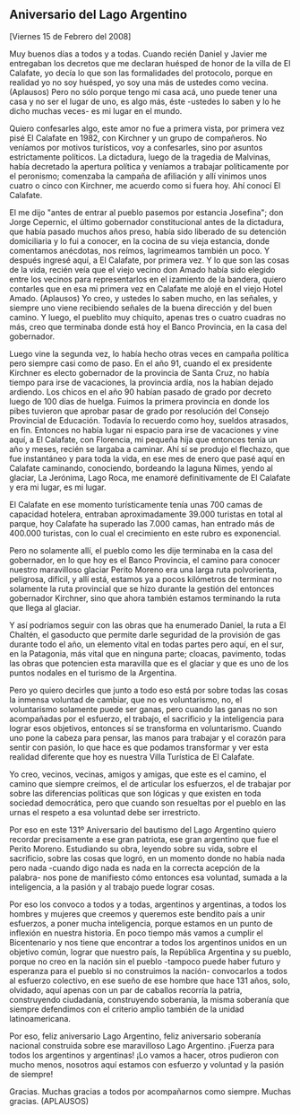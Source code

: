 Aniversario del Lago Argentino
------------------------------

[Viernes 15 de Febrero del 2008]

Muy buenos días a todos y a todas. Cuando recién Daniel y Javier me
entregaban los decretos que me declaran huésped de honor de la villa de
El Calafate, yo decía lo que son las formalidades del protocolo, porque
en realidad yo no soy huésped, yo soy una más de ustedes como vecina.
(Aplausos) Pero no sólo porque tengo mi casa acá, uno puede tener una
casa y no ser el lugar de uno, es algo más, éste -ustedes lo saben y lo
he dicho muchas veces- es mi lugar en el mundo.

Quiero confesarles algo, este amor no fue a primera vista, por primera
vez pisé El Calafate en 1982, con Kirchner y un grupo de compañeros. No
veníamos por motivos turísticos, voy a confesarles, sino por asuntos
estrictamente políticos. La dictadura, luego de la tragedia de Malvinas,
había decretado la apertura política y veníamos a trabajar políticamente
por el peronismo; comenzaba la campaña de afiliación y allí vinimos unos
cuatro o cinco con Kirchner, me acuerdo como si fuera hoy. Ahí conocí El
Calafate.

El me dijo "antes de entrar al pueblo pasemos por estancia Josefina";
don Jorge Cepernic, el último gobernador constitucional antes de la
dictadura, que había pasado muchos años preso, había sido liberado de su
detención domiciliaria y lo fui a conocer, en la cocina de su vieja
estancia, donde comentamos anécdotas, nos reímos, lagrimeamos también un
poco. Y después ingresé aquí, a El Calafate, por primera vez. Y lo que
son las cosas de la vida, recién veía que el viejo vecino don Amado
había sido elegido entre los vecinos para representarlos en el izamiento
de la bandera, quiero contarles que en esa mi primera vez en Calafate me
alojé en el viejo Hotel Amado. (Aplausos) Yo creo, y ustedes lo saben
mucho, en las señales, y siempre uno viene recibiendo señales de la
buena dirección y del buen camino. Y luego, el pueblito muy chiquito,
apenas tres o cuatro cuadras no más, creo que terminaba donde está hoy
el Banco Provincia, en la casa del gobernador.

Luego vine la segunda vez, lo había hecho otras veces en campaña
política pero siempre casi como de paso. En el año 91, cuando el ex
presidente Kirchner es electo gobernador de la provincia de Santa Cruz,
no había tiempo para irse de vacaciones, la provincia ardía, nos la
habían dejado ardiendo. Los chicos en el año 90 habían pasado de grado
por decreto luego de 100 días de huelga. Fuimos la primera provincia en
donde los pibes tuvieron que aprobar pasar de grado por resolución del
Consejo Provincial de Educación. Todavía lo recuerdo como hoy, sueldos
atrasados, en fin. Entonces no había lugar ni espacio para irse de
vacaciones y vine aquí, a El Calafate, con Florencia, mi pequeña hija
que entonces tenía un año y meses, recién se largaba a caminar. Ahí sí
se produjo el flechazo, que fue instantáneo y para toda la vida, en ese
mes de enero que pasé aquí en Calafate caminando, conociendo, bordeando
la laguna Nimes, yendo al glaciar, La Jerónima, Lago Roca, me enamoré
definitivamente de El Calafate y era mi lugar, es mi lugar.

El Calafate en ese momento turísticamente tenía unas 700 camas de
capacidad hotelera, entraban aproximadamente 39.000 turistas en total al
parque, hoy Calafate ha superado las 7.000 camas, han entrado más de
400.000 turistas, con lo cual el crecimiento en este rubro es
exponencial.

Pero no solamente allí, el pueblo como les dije terminaba en la casa del
gobernador, en lo que hoy es el Banco Provincia, el camino para conocer
nuestro maravilloso glaciar Perito Moreno era una larga ruta
polvorienta, peligrosa, difícil, y allí está, estamos ya a pocos
kilómetros de terminar no solamente la ruta provincial que se hizo
durante la gestión del entonces gobernador Kirchner, sino que ahora
también estamos terminando la ruta que llega al glaciar.

Y así podríamos seguir con las obras que ha enumerado Daniel, la ruta a
El Chaltén, el gasoducto que permite darle seguridad de la provisión de
gas durante todo el año, un elemento vital en todas partes pero aquí, en
el sur, en la Patagonia, más vital que en ninguna parte; cloacas,
pavimento, todas las obras que potencien esta maravilla que es el
glaciar y que es uno de los puntos nodales en el turismo de la
Argentina.

Pero yo quiero decirles que junto a todo eso está por sobre todas las
cosas la inmensa voluntad de cambiar, que no es voluntarismo, no, el
voluntarismo solamente puede ser ganas, pero cuando las ganas no son
acompañadas por el esfuerzo, el trabajo, el sacrificio y la inteligencia
para lograr esos objetivos, entonces sí se transforma en voluntarismo.
Cuando uno pone la cabeza para pensar, las manos para trabajar y el
corazón para sentir con pasión, lo que hace es que podamos transformar y
ver esta realidad diferente que hoy es nuestra Villa Turística de El
Calafate.

Yo creo, vecinos, vecinas, amigos y amigas, que este es el camino, el
camino que siempre creímos, el de articular los esfuerzos, el de
trabajar por sobre las diferencias políticas que son lógicas y que
existen en toda sociedad democrática, pero que cuando son resueltas por
el pueblo en las urnas el respeto a esa voluntad debe ser irrestricto.

Por eso en este 131º Aniversario del bautismo del Lago Argentino quiero
recordar precisamente a ese gran patriota, ese gran argentino que fue el
Perito Moreno. Estudiando su obra, leyendo sobre su vida, sobre el
sacrificio, sobre las cosas que logró, en un momento donde no había nada
pero nada -cuando digo nada es nada en la correcta acepción de la
palabra- nos pone de manifiesto cómo entonces esa voluntad, sumada a la
inteligencia, a la pasión y al trabajo puede lograr cosas.

Por eso los convoco a todos y a todas, argentinos y argentinas, a todos
los hombres y mujeres que creemos y queremos este bendito país a unir
esfuerzos, a poner mucha inteligencia, porque estamos en un punto de
inflexión en nuestra historia. En poco tiempo más vamos a cumplir el
Bicentenario y nos tiene que encontrar a todos los argentinos unidos en
un objetivo común, lograr que nuestro país, la República Argentina y su
pueblo, porque no creo en la nación sin el pueblo -tampoco puede haber
futuro y esperanza para el pueblo si no construimos la nación-
convocarlos a todos al esfuerzo colectivo, en ese sueño de ese hombre
que hace 131 años, solo, olvidado, aquí apenas con un par de caballos
recorría la patria, construyendo ciudadanía, construyendo soberanía, la
misma soberanía que siempre defendimos con el criterio amplio también de
la unidad latinoamericana.

Por eso, feliz aniversario Lago Argentino, feliz aniversario soberanía
nacional construida sobre ese maravilloso Lago Argentino. ¡Fuerza para
todos los argentinos y argentinas! ¡Lo vamos a hacer, otros pudieron con
mucho menos, nosotros aquí estamos con esfuerzo y voluntad y la pasión
de siempre!

Gracias. Muchas gracias a todos por acompañarnos como siempre. Muchas
gracias. (APLAUSOS)
